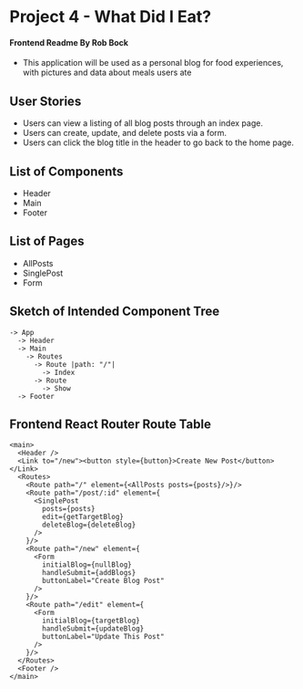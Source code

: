 # Project 4 - What Did I Eat?
#### Frontend Readme By Rob Bock

- This application will be used as a personal blog for food experiences, with pictures and data about meals users ate

## User Stories

- Users can view a listing of all blog posts through an index page.
- Users can create, update, and delete posts via a form.
- Users can click the blog title in the header to go back to the home page.

## List of Components

- Header
- Main
- Footer

## List of Pages

- AllPosts
- SinglePost
- Form

## Sketch of Intended Component Tree
```
-> App
  -> Header
  -> Main 
    -> Routes
      -> Route |path: "/"|
        -> Index 
      -> Route 
        -> Show
  -> Footer
```
## Frontend React Router Route Table

    <main>
      <Header />
      <Link to="/new"><button style={button}>Create New Post</button></Link>
      <Routes>
        <Route path="/" element={<AllPosts posts={posts}/>}/>
        <Route path="/post/:id" element={
          <SinglePost 
            posts={posts} 
            edit={getTargetBlog}
            deleteBlog={deleteBlog}
          />
        }/>
        <Route path="/new" element={
          <Form
            initialBlog={nullBlog}
            handleSubmit={addBlogs}
            buttonLabel="Create Blog Post"
          />
        }/>
        <Route path="/edit" element={
          <Form
            initialBlog={targetBlog}
            handleSubmit={updateBlog}
            buttonLabel="Update This Post"
          /> 
        }/>
      </Routes>
      <Footer />
    </main>
